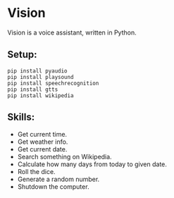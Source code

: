 # Vision
Vision is a voice assistant, written in Python.
## Setup:
```
pip install pyaudio
pip install playsound
pip install speechrecognition
pip install gtts
pip install wikipedia
```
## Skills:
* Get current time.
* Get weather info.
* Get current date.
* Search something on Wikipedia.
* Calculate how many days from today to given date.
* Roll the dice.
* Generate a random number.
* Shutdown the computer.